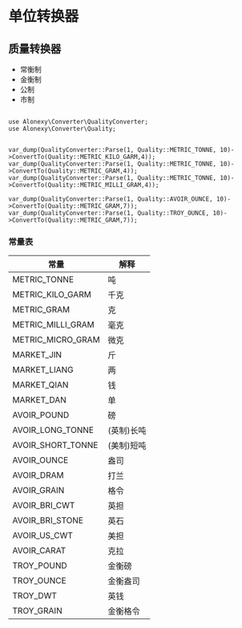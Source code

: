 # 单位转换器

## 质量转换器
- 常衡制
- 金衡制
- 公制
- 市制

```

use Alonexy\Converter\QualityConverter;
use Alonexy\Converter\Quality;


var_dump(QualityConverter::Parse(1, Quality::METRIC_TONNE, 10)->ConvertTo(Quality::METRIC_KILO_GARM,4));
var_dump(QualityConverter::Parse(1, Quality::METRIC_TONNE, 10)->ConvertTo(Quality::METRIC_GRAM,4));
var_dump(QualityConverter::Parse(1, Quality::METRIC_TONNE, 10)->ConvertTo(Quality::METRIC_MILLI_GRAM,4));

var_dump(QualityConverter::Parse(1, Quality::AVOIR_OUNCE, 10)->ConvertTo(Quality::METRIC_GRAM,7));
var_dump(QualityConverter::Parse(1, Quality::TROY_OUNCE, 10)->ConvertTo(Quality::METRIC_GRAM,7));
```
### 常量表
|  常量   | 解释  |
|  ----  | ----  |
| METRIC_TONNE  | 吨 |
| METRIC_KILO_GARM  | 千克 |
| METRIC_GRAM  | 克 |
| METRIC_MILLI_GRAM  | 毫克 |
| METRIC_MICRO_GRAM  | 微克 |
| MARKET_JIN  | 斤 |
| MARKET_LIANG  | 两 |
| MARKET_QIAN  | 钱 |
| MARKET_DAN  | 单 |
| AVOIR_POUND | 磅 |
| AVOIR_LONG_TONNE | (英制)长吨 |
| AVOIR_SHORT_TONNE | (美制)短吨 |
| AVOIR_OUNCE  | 盎司 |
| AVOIR_DRAM  | 打兰 |
| AVOIR_GRAIN | 格令 |
| AVOIR_BRI_CWT | 英担 |
| AVOIR_BRI_STONE  | 英石 |
| AVOIR_US_CWT | 美担 |
| AVOIR_CARAT | 克拉 |
| TROY_POUND | 金衡磅 |
| TROY_OUNCE | 金衡盎司 |
| TROY_DWT |  英钱|
| TROY_GRAIN | 金衡格令 |
